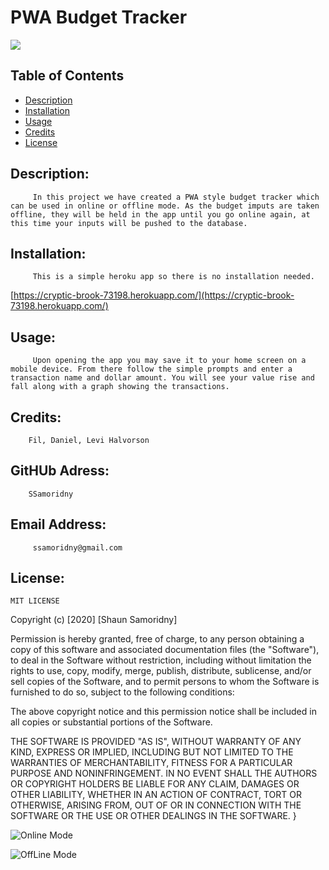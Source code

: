 

# PWA Budget Tracker
![](https://img.shields.io/badge/README-GOODREADME-brightgreen)

## Table of Contents
- [Description](#description)
- [Installation](#installation)
- [Usage](#usage)
- [Credits](#credits)
- [License](#license)

## Description: 

         In this project we have created a PWA style budget tracker which can be used in online or offline mode. As the budget imputs are taken offline, they will be held in the app until you go online again, at this time your inputs will be pushed to the database.

## Installation:

         This is a simple heroku app so there is no installation needed.
   
[https://cryptic-brook-73198.herokuapp.com/](https://cryptic-brook-73198.herokuapp.com/) 

## Usage:

         Upon opening the app you may save it to your home screen on a mobile device. From there follow the simple prompts and enter a transaction name and dollar amount. You will see your value rise and fall along with a graph showing the transactions. 

## Credits:

        Fil, Daniel, Levi Halvorson

## GitHUb Adress:

        SSamoridny

## Email Address:

         ssamoridny@gmail.com 

## License:
    

    
    MIT LICENSE

Copyright (c) [2020] [Shaun Samoridny]

Permission is hereby granted, free of charge, to any person obtaining a copy
of this software and associated documentation files (the "Software"), to deal
in the Software without restriction, including without limitation the rights
to use, copy, modify, merge, publish, distribute, sublicense, and/or sell
copies of the Software, and to permit persons to whom the Software is
furnished to do so, subject to the following conditions:

The above copyright notice and this permission notice shall be included in all
copies or substantial portions of the Software.

THE SOFTWARE IS PROVIDED "AS IS", WITHOUT WARRANTY OF ANY KIND, EXPRESS OR
IMPLIED, INCLUDING BUT NOT LIMITED TO THE WARRANTIES OF MERCHANTABILITY,
FITNESS FOR A PARTICULAR PURPOSE AND NONINFRINGEMENT. IN NO EVENT SHALL THE
AUTHORS OR COPYRIGHT HOLDERS BE LIABLE FOR ANY CLAIM, DAMAGES OR OTHER
LIABILITY, WHETHER IN AN ACTION OF CONTRACT, TORT OR OTHERWISE, ARISING FROM,
OUT OF OR IN CONNECTION WITH THE SOFTWARE OR THE USE OR OTHER DEALINGS IN THE
SOFTWARE.
}
      
![Online Mode](https://user-images.githubusercontent.com/30538162/99153817-1ffc1300-2668-11eb-8cdb-81b43c8ed8ed.png)
   
![OffLine Mode](https://user-images.githubusercontent.com/30538162/99153833-4d48c100-2668-11eb-837f-762b38a61c36.png)

